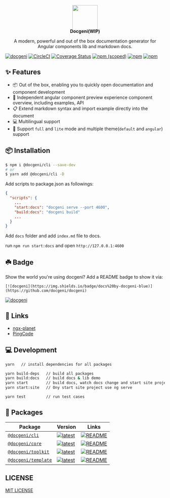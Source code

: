<p align="center" style="margin-bottom: -20px">
  <a href="https://docgeni.org" target="_blank"><img width="80px" height="80px" src="https://cdn.worktile.com/open-sources/docgeni/logos/docgeni.png" /></a>
</p>
<p align="center">
  <strong>Docgeni(WIP)</strong>
</p>
<p align="center">
A modern, powerful and out of the box documentation generator for Angular components lib and markdown docs.
</p>

[![docgeni](https://img.shields.io/badge/docs%20by-docgeni-blue)](https://github.com/docgeni/docgeni)
[![CircleCI](https://circleci.com/gh/docgeni/docgeni.svg?style=shield)](https://circleci.com/gh/docgeni/docgeni)
[![Coverage Status][coveralls-image]][coveralls-url]
[![npm (scoped)](https://img.shields.io/npm/v/@docgeni/cli?style=flat)](https://www.npmjs.com/package/@docgeni/cli)
[![npm](https://img.shields.io/npm/dm/@docgeni/cli)](https://www.npmjs.com/package/@docgeni/cli)
[![npm](https://img.shields.io/badge/code_style-prettier-ff69b4.svg?style=flat-square
)](https://github.com/prettier/prettier)


[coveralls-image]: https://coveralls.io/repos/github/docgeni/docgeni/badge.svg?branch=master
[coveralls-url]: https://coveralls.io/github/docgeni/docgeni?branch=master

## ✨ Features
- 📦 Out of the box, enabling you to quickly open documentation and component development
- 🏡 Independent angular component preview experience component overview, including examples, API
- 📋 Extend markdown syntax and import example directly into the document
- 💻 Multilingual support
- 🚀 Support `full` and `lite` mode and multiple theme(`default` and `angular`) support

## 📦 Installation

```bash
$ npm i @docgeni/cli --save-dev
# or 
$ yarn add @docgeni/cli -D
```

Add scripts to package.json as followings:

```json
{
  "scripts": {
    ...
    "start:docs": "docgeni serve --port 4600",
    "build:docs": "docgeni build"
    ...
  }
}
```
Add `docs` folder and add `index.md` file to docs.

run `npm run start:docs` and open `http://127.0.0.1:4600`

## ☘️ Badge
Show the world you're using docgeni?
Add a README badge to show it via: 

```
[![docgeni](https://img.shields.io/badge/docs%20by-docgeni-blue)](https://github.com/docgeni/docgeni)
```

[![docgeni](https://img.shields.io/badge/docs%20by-docgeni-blue)](https://github.com/docgeni/docgeni)

## 🔗 Links
- [ngx-planet](https://github.com/worktile/ngx-planet)
- [PingCode](https://pingcode.com?utm_source=github-docgeni)

## 💻 Development

```bash
yarn   // install dependencies for all packages
```

```bash
yarn build-deps   // build all packages
yarn build:docs   // build docs & lib demo
yarn start        // build docs, watch docs change and start site project
yarn start:site   // Ony start site project use ng serve

yarn test         // run test cases
```

## 💼 Packages

Package| Version| Links
---| --- | --- 
[`@docgeni/cli`](https://npmjs.com/package/@docgeni/cli) | [![latest](https://img.shields.io/npm/v/%40docgeni%2Fcli/latest.svg)](https://npmjs.com/package/@docgeni/cli) | [![README](https://img.shields.io/badge/README--green.svg)](/packages/cli/README.md) 
[`@docgeni/core`](https://npmjs.com/package/@docgeni/core) | [![latest](https://img.shields.io/npm/v/%40docgeni%2Fcore/latest.svg)](https://npmjs.com/package/@docgeni/core) | [![README](https://img.shields.io/badge/README--green.svg)](/packages/core/README.md) 
[`@docgeni/toolkit`](https://npmjs.com/package/@docgeni/toolkit) | [![latest](https://img.shields.io/npm/v/%40docgeni%2Ftoolkit/latest.svg)](https://npmjs.com/package/@docgeni/toolkit)  | [![README](https://img.shields.io/badge/README--green.svg)](/packages/toolkit/README.md) 
[`@docgeni/template`](https://npmjs.com/package/@docgeni/template) | [![latest](https://img.shields.io/npm/v/%40docgeni%2Ftemplate/latest.svg)](https://npmjs.com/package/@docgeni/template)  | [![README](https://img.shields.io/badge/README--green.svg)](/packages/template/README.md) 

## LICENSE

[MIT LICENSE](https://github.com/docgeni/docgeni/blob/master/LICENSE)
